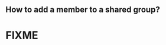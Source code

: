 <!-- 
---
title: How_to_add_a_member_to_shared_group?
--- 
-->

## **How to add a member to a shared group?**

# FIXME
